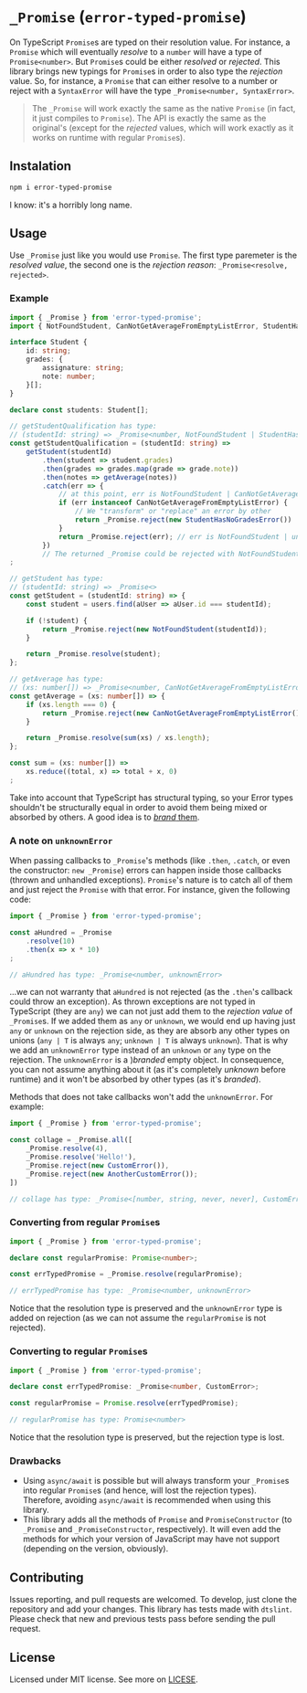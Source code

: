 # `_Promise` (`error-typed-promise`)

On TypeScript `Promise`s are typed on their resolution value. For instance, a `Promise` which will eventually _resolve_ to a `number` will have a type of `Promise<number>`. But `Promise`s could be either _resolved_ or _rejected_. This library brings new typings for `Promise`s in order to also type the _rejection_ value. So, for instance, a `Promise` that can either resolve to a number or reject with a `SyntaxError` will have the type `_Promise<number, SyntaxError>`.

> The `_Promise` will work exactly the same as the native `Promise` (in fact, it just compiles to `Promise`). The API is exactly the same as the original's (except for the _rejected_ values, which will work exactly as it works on runtime with regular `Promise`s).

## Instalation

```sh
npm i error-typed-promise
```

I know: it's a horribly long name.

## Usage

Use `_Promise` just like you would use `Promise`. The first type paremeter is the _resolved value_, the second one is the _rejection reason_: `_Promise<resolve, rejected>`.

### Example

```typescript
import { _Promise } from 'error-typed-promise';
import { NotFoundStudent, CanNotGetAverageFromEmptyListError, StudentHasNoGradesError } from './errors';

interface Student {
    id: string;
    grades: {
        assignature: string;
        note: number;
    }[];
}

declare const students: Student[];

// getStudentQualification has type:
// (studentId: string) => _Promise<number, NotFoundStudent | StudentHasNoGradesError | unknownError>
const getStudentQualification = (studentId: string) =>
    getStudent(studentId)
        .then(student => student.grades)
        .then(grades => grades.map(grade => grade.note))
        .then(notes => getAverage(notes))
        .catch(err => {
            // at this point, err is NotFoundStudent | CanNotGetAverageFromEmptyListError | unknownError
            if (err instanceof CanNotGetAverageFromEmptyListError) {
                // We "transform" or "replace" an error by other
                return _Promise.reject(new StudentHasNoGradesError())
            }
            return _Promise.reject(err); // err is NotFoundStudent | unknownError
        })
        // The returned _Promise could be rejected with NotFoundStudent | StudentHasNoGradesError | unknownError
;

// getStudent has type:
// (studentId: string) => _Promise<>
const getStudent = (studentId: string) => {
    const student = users.find(aUser => aUser.id === studentId);

    if (!student) {
        return _Promise.reject(new NotFoundStudent(studentId));
    }

    return _Promise.resolve(student);
};

// getAverage has type:
// (xs: number[]) => _Promise<number, CanNotGetAverageFromEmptyListError>
const getAverage = (xs: number[]) => {
    if (xs.length === 0) {
        return _Promise.reject(new CanNotGetAverageFromEmptyListError());
    }

    return _Promise.resolve(sum(xs) / xs.length);
};

const sum = (xs: number[]) =>
    xs.reduce((total, x) => total + x, 0)
;
```

Take into account that TypeScript has structural typing, so your Error types shouldn't be structurally equal in order to avoid them being mixed or absorbed by others. A good idea is to [_brand_ them](https://basarat.gitbook.io/typescript/main-1/nominaltyping).

### A note on `unknownError`

When passing callbacks to `_Promise`'s methods (like `.then`, `.catch`, or even the constructor: `new _Promise`) errors can happen inside those callbacks (thrown and unhandled exceptions). `Promise`'s nature is to catch all of them and just reject the `Promise` with that error. For instance, given the following code:

```typescript
import { _Promise } from 'error-typed-promise';

const aHundred = _Promise
    .resolve(10)
    .then(x => x * 10)
;

// aHundred has type: _Promise<number, unknownError>
```

...we can not warranty that `aHundred` is not rejected (as the `.then`'s callback could throw an exception). As thrown exceptions are not typed in TypeScript (they are `any`) we can not just add them to the _rejection value_ of `_Promise`s. If we added them as `any` or `unknown`, we would end up having just `any` or `unknown` on the rejection side, as they are absorb any other types on unions (`any | T` is always `any`; `unknown | T` is always `unknown`). That is why we add an `unknownError` type instead of an `unknown` or `any` type on the rejection. The `unknownError` is a )_branded_ empty object. In consequence, you can not assume anything about it (as it's completely _unknown_ before runtime) and it won't be absorbed by other types (as it's _branded_).

Methods that does not take callbacks won't add the `unknownError`. For example:

```typescript
import { _Promise } from 'error-typed-promise';

const collage = _Promise.all([
    _Promise.resolve(4),
    _Promise.resolve('Hello!'),
    _Promise.reject(new CustomError()),
    _Promise.reject(new AnotherCustomError());
])

// collage has type: _Promise<[number, string, never, never], CustomError | AnotherCustomError>
```

### Converting from regular `Promise`s

```typescript
import { _Promise } from 'error-typed-promise';

declare const regularPromise: Promise<number>;

const errTypedPromise = _Promise.resolve(regularPromise);

// errTypedPromise has type: _Promise<number, unknownError>
```

Notice that the resolution type is preserved and the `unknownError` type is added on rejection (as we can not assume the `regularPromise` is not rejected).

### Converting to regular `Promise`s

```typescript
import { _Promise } from 'error-typed-promise';

declare const errTypedPromise: _Promise<number, CustomError>;

const regularPromise = Promise.resolve(errTypedPromise);

// regularPromise has type: Promise<number>
```

Notice that the resolution type is preserved, but the rejection type is lost.

### Drawbacks

- Using `async/await` is possible but will always transform your `_Promise`s into regular `Promise`s (and hence, will lost the rejection types). Therefore, avoiding `async/await` is recommended when using this library.
- This library adds all the methods of `Promise` and `PromiseConstructor` (to `_Promise` and `_PromiseConstructor`, respectively). It will even add the methods for which your version of JavaScript may have not support (depending on the version, obviously).

## Contributing

Issues reporting, and pull requests are welcomed. To develop, just clone the repository and add your changes. This library has tests made with `dtslint`. Please check that new and previous tests pass before sending the pull request.

## License

Licensed under MIT license. See more on [LICESE](./LICENSE).
